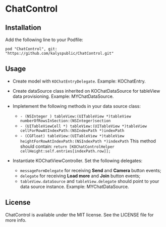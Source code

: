 # ChatControl

## Installation

Add the following line to your Podfile:

    pod "ChatControl", git: "https://github.com/kalyspublic/ChatControl.git"

## Usage

- Create model with ```KOChatEntryDelegate```. Example: KOChatEntry.
- Create dataSource class inherited on KOChatDataSource for tableView data provisioning. Example: MYChatDataSource.
- Impletement the following methods in your data source class:
  - ```- (NSInteger ) tableView:(UITableView *)tableView numberOfRowsInSection:(NSInteger)section```
  - ```- (UITableViewCell *) tableView:(UITableView *)tableView cellForRowAtIndexPath:(NSIndexPath *)indexPath```
  - ```- (CGFloat) tableView:(UITableView *)tableView heightForRowAtIndexPath:(NSIndexPath *)indexPath``` This method should contain:
      ```return [KOChatControlHelper cellHeight:self.entries[indexPath.row]];```
      
- Instantiate KOChatViewController. Set the following delegates:
  - ```messageFormDelegate``` for receiving __Send__ and __Camera__ button events;
  - ```delegate``` for receiving __Load more__ and __Join__ button events;
  - ```tableView.dataSource``` and ```tableView.delegate``` should point to your  data source instance. Example: MYChatDataSource.

## License

ChatControl is available under the MIT license. See the LICENSE file for more info.

